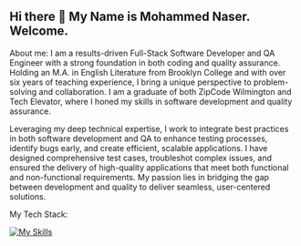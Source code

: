 ## Hi there 👋 My Name is Mohammed Naser. Welcome.


About me: 
I am a results-driven Full-Stack Software Developer and QA Engineer with a strong foundation in both coding and quality assurance. Holding an M.A. in English Literature from Brooklyn College and with over six years of teaching experience, I bring a unique perspective to problem-solving and collaboration. I am a graduate of both ZipCode Wilmington and Tech Elevator, where I honed my skills in software development and quality assurance.

Leveraging my deep technical expertise, I work to integrate best practices in both software development and QA to enhance testing processes, identify bugs early, and create efficient, scalable applications. I have designed comprehensive test cases, troubleshot complex issues, and ensured the delivery of high-quality applications that meet both functional and non-functional requirements. My passion lies in bridging the gap between development and quality to deliver seamless, user-centered solutions.

My Tech Stack: 

[![My Skills](https://skillicons.dev/icons?i=js,react,ts,html,css,cypress,aws,docker,java,spring,mysql,postgres,postman,ai)](https://skillicons.dev)


